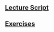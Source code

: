 
## [Lecture Script](https://github.com/Mannheim-Probability/optimization-in-ML/releases)

## [Exercises](/optimization-in-ML/exercises)
